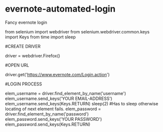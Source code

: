 # evernote-automated-login
Fancy evernote login

from selenium import webdriver
from selenium.webdriver.common.keys import Keys
from time import sleep


#CREATE DRIVER

driver = webdriver.Firefox()


#OPEN URL

driver.get('https://www.evernote.com/Login.action')


#LOGIN PROCESS

elem_username = driver.find_element_by_name('username')
elem_username.send_keys('YOUR EMAIL-ADDRESS')
elem_username.send_keys(Keys.RETURN)
sleep(2) #Has to sleep otherwise locating of next element fails.
elem_password = driver.find_element_by_name('password')
elem_password.send_keys('YOUR PASSWORD')
elem_password.send_keys(Keys.RETURN)
